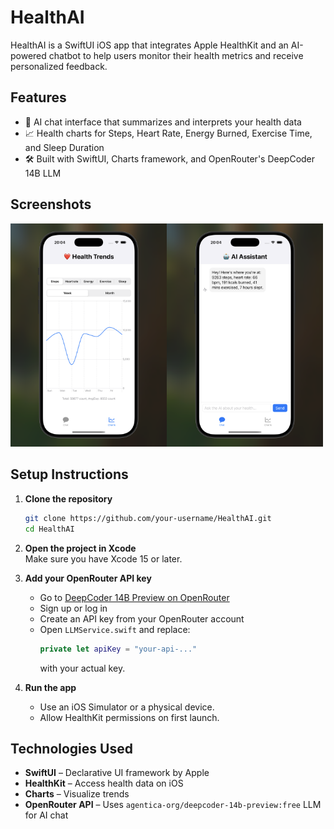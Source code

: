 # HealthAI

HealthAI is a SwiftUI iOS app that integrates Apple HealthKit and an AI-powered chatbot to help users monitor their health metrics and receive personalized feedback.

## Features

- 🧠 AI chat interface that summarizes and interprets your health data
- 📈 Health charts for Steps, Heart Rate, Energy Burned, Exercise Time, and Sleep Duration
- 🛠️ Built with SwiftUI, Charts framework, and OpenRouter's DeepCoder 14B LLM

## Screenshots

<img src="media/healthai-demo-pic-2.png" alt="Chat Preview" width="250"/><img src="media/healthai-demo-pic-3.png" alt="Chart Preview" width="250"/>

## Setup Instructions

1. **Clone the repository**  
   ```bash
   git clone https://github.com/your-username/HealthAI.git
   cd HealthAI
   ```

2. **Open the project in Xcode**  
   Make sure you have Xcode 15 or later.

3. **Add your OpenRouter API key**
   - Go to [DeepCoder 14B Preview on OpenRouter](https://openrouter.ai/agentica-org/deepcoder-14b-preview:free)
   - Sign up or log in
   - Create an API key from your OpenRouter account
   - Open `LLMService.swift` and replace:
     ```swift
     private let apiKey = "your-api-..."
     ```
     with your actual key.

4. **Run the app**
   - Use an iOS Simulator or a physical device.
   - Allow HealthKit permissions on first launch.

## Technologies Used

- **SwiftUI** – Declarative UI framework by Apple
- **HealthKit** – Access health data on iOS
- **Charts** – Visualize trends
- **OpenRouter API** – Uses `agentica-org/deepcoder-14b-preview:free` LLM for AI chat
